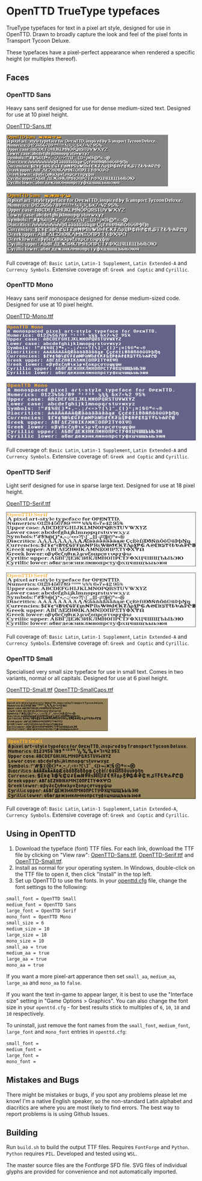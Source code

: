 # OpenTTD TrueType typefaces
TrueType typefaces for text in a pixel art style, designed for use in OpenTTD. Drawn to broadly capture the look and feel of the pixel fonts in Transport Tycoon Deluxe.

These typefaces have a pixel-perfect appearance when rendered a specific height (or multiples thereof).

## Faces

### OpenTTD Sans
Heavy sans serif designed for use for dense medium-sized text.
Designed for use at 10 pixel height.

[OpenTTD-Sans.ttf](openttd-sans/OpenTTD-Sans.ttf)

![OpenTTD Sans preview, 10px aliased](openttd-sans/OpenTTD-Sans-10px-aliased.png)

![OpenTTD Sans preview, 40px anti-aliased](openttd-sans/OpenTTD-Sans-40px-anti-aliased.png)

Full coverage of: `Basic Latin`, `Latin-1 Supplement`, `Latin Extended-A` and `Currency Symbols`.
Extensive coverage of: `Greek and Coptic` and `Cyrillic`.

### OpenTTD Mono
Heavy sans serif monospace designed for dense medium-sized code.
Designed for use at 10 pixel height.

[OpenTTD-Mono.ttf](openttd-mono/OpenTTD-Mono.ttf)

![OpenTTD Mono preview, 10px aliased](openttd-mono/OpenTTD-Mono-10px-aliased.png)

![OpenTTD Mono preview, 40px anti-aliased](openttd-mono/OpenTTD-Mono-40px-anti-aliased.png)

Full coverage of: `Basic Latin`, `Latin-1 Supplement`, `Latin Extended-A` and `Currency Symbols`.
Extensive coverage of: `Greek and Coptic` and `Cyrillic`.

### OpenTTD Serif
Light serif designed for use in sparse large text.
Designed for use at 18 pixel height.

[OpenTTD-Serif.ttf](openttd-serif/OpenTTD-Serif.ttf)

![OpenTTD Serif preview, 18px aliased](openttd-serif/OpenTTD-Serif-18px-aliased.png)

![OpenTTD Serif preview, 72px anti-aliased](openttd-serif/OpenTTD-Serif-72px-anti-aliased.png)

Full coverage of: `Basic Latin`, `Latin-1 Supplement`, `Latin Extended-A` and `Currency Symbols`.
Extensive coverage of: `Greek and Coptic` and `Cyrillic`.

### OpenTTD Small
Specialised very small size typeface for use in small text. Comes in two variants, normal or all capitals.
Designed for use at 6 pixel height.

[OpenTTD-Small.ttf](openttd-small/OpenTTD-Small.ttf)
[OpenTTD-SmallCaps.ttf](openttd-small/OpenTTD-SmallCaps.ttf)

![OpenTTD Small preview, 6px aliased](openttd-small/OpenTTD-Small-6px-aliased.png)

![OpenTTD Small preview, 24px anti-aliased](openttd-small/OpenTTD-Small-24px-anti-aliased.png)

Full coverage of: `Basic Latin`, `Latin-1 Supplement`, `Latin Extended-A`, `Currency Symbols`.
Extensive coverage of: `Greek and Coptic` and `Cyrillic`.

## Using in OpenTTD
1. Download the typeface (font) TTF files. For each link, download the TTF file by clicking on "View raw": [OpenTTD-Sans.ttf](openttd-sans/OpenTTD-Sans.ttf), [OpenTTD-Serif.ttf](openttd-serif/OpenTTD-Serif.ttf) and [OpenTTD-Small.ttf](openttd-small/OpenTTD-Small.ttf).
2. Install as normal for your operating system. In Windows, double-click on the TTF file to open it, then click "Install" in the top left.
3. Set up OpenTTD to use the fonts. In your [openttd.cfg](https://wiki.openttd.org/en/Archive/Manual/Settings/Openttd.cfg) file, change the font settings to the following:

```
small_font = OpenTTD Small
medium_font = OpenTTD Sans
large_font = OpenTTD Serif
mono_font = OpenTTD Mono
small_size = 6
medium_size = 10
large_size = 18
mono_size = 10
small_aa = true
medium_aa = true
large_aa = true
mono_aa = true
```

If you want a more pixel-art apperance then set `small_aa`, `medium_aa`, `large_aa` and `mono_aa` to `false`.

If you want the text in-game to appear larger, it is best to use the "Interface size" setting in "Game Options > Graphics". You can also change the font size in your `openttd.cfg` - for best results stick to multiples of `6`, `10`, `18` and `10` respectively.

To uninstall, just remove the font names from the `small_font`, `medium_font`, `large_font` and `mono_font` entries in `openttd.cfg`:
```
small_font = 
medium_font = 
large_font = 
mono_font = 
```

## Mistakes and Bugs
There might be mistakes or bugs, if you spot any problems please let me know! I'm a native English speaker, so the non-standard Latin alphabet and diacritics are where you are most likely to find errors. The best way to report problems is is using Github Issues.

## Building
Run `build.sh` to build the output TTF files. Requires `FontForge` and `Python`. `Python` requires `PIL`.
Developed and tested using `WSL`.

The master source files are the Fontforge SFD file. SVG files of individual glyphs are provided for convenience and not automatically imported.
